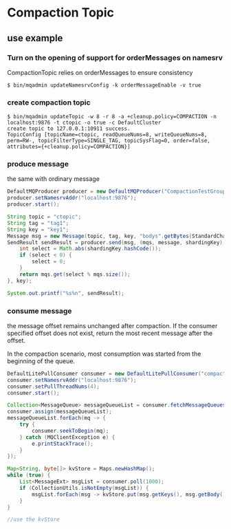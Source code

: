 # Compaction Topic

## use example

### Turn on the opening of support for orderMessages on namesrv
CompactionTopic relies on orderMessages to ensure consistency
```shell
$ bin/mqadmin updateNamesrvConfig -k orderMessageEnable -v true
```

### create compaction topic
```shell
$ bin/mqadmin updateTopic -w 8 -r 8 -a +cleanup.policy=COMPACTION -n localhost:9876 -t ctopic -o true -c DefaultCluster
create topic to 127.0.0.1:10911 success.
TopicConfig [topicName=ctopic, readQueueNums=8, writeQueueNums=8, perm=RW-, topicFilterType=SINGLE_TAG, topicSysFlag=0, order=false, attributes={+cleanup.policy=COMPACTION}]
```

### produce message
the same with ordinary message
```java
DefaultMQProducer producer = new DefaultMQProducer("CompactionTestGroup");
producer.setNamesrvAddr("localhost:9876");
producer.start();

String topic = "ctopic";
String tag = "tag1";
String key = "key1";
Message msg = new Message(topic, tag, key, "bodys".getBytes(StandardCharsets.UTF_8));
SendResult sendResult = producer.send(msg, (mqs, message, shardingKey) -> {
    int select = Math.abs(shardingKey.hashCode());
    if (select < 0) {
        select = 0;
    }
    return mqs.get(select % mqs.size());
}, key);

System.out.printf("%s%n", sendResult);
```
### consume message
the message offset remains unchanged after compaction. If the consumer specified offset does not exist, return the most recent message after the offset.

In the compaction scenario, most consumption was started from the beginning of the queue.
```java
DefaultLitePullConsumer consumer = new DefaultLitePullConsumer("compactionTestGroup");
consumer.setNamesrvAddr("localhost:9876");
consumer.setPullThreadNums(4);
consumer.start();

Collection<MessageQueue> messageQueueList = consumer.fetchMessageQueues("ctopic");
consumer.assign(messageQueueList);
messageQueueList.forEach(mq -> {
    try {
        consumer.seekToBegin(mq);
    } catch (MQClientException e) {
        e.printStackTrace();
    }
});

Map<String, byte[]> kvStore = Maps.newHashMap();
while (true) {
    List<MessageExt> msgList = consumer.poll(1000);
    if (CollectionUtils.isNotEmpty(msgList)) {
        msgList.forEach(msg -> kvStore.put(msg.getKeys(), msg.getBody()));
    }
}

//use the kvStore
```
